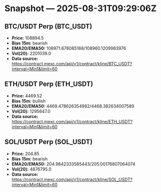 # Snapshot — 2025-08-31T09:29:06Z

## BTC/USDT Perp (BTC_USDT)
- **Price:** 108894.5
- **Bias 15m:** bearish
- **EMA20/EMA50:** 108971.678085168/108960.1209983976
- **Vol(20):** 2201039.0
- **Data source:** https://contract.mexc.com/api/v1/contract/kline/BTC_USDT?interval=Min1&limit=60

## ETH/USDT Perp (ETH_USDT)
- **Price:** 4469.52
- **Bias 15m:** bullish
- **EMA20/EMA50:** 4469.478626354982/4468.382634007589
- **Vol(20):** 1295647.0
- **Data source:** https://contract.mexc.com/api/v1/contract/kline/ETH_USDT?interval=Min1&limit=60

## SOL/USDT Perp (SOL_USDT)
- **Price:** 204.85
- **Bias 15m:** bearish
- **EMA20/EMA50:** 204.9842333585443/205.00176807064074
- **Vol(20):** 4876795.0
- **Data source:** https://contract.mexc.com/api/v1/contract/kline/SOL_USDT?interval=Min1&limit=60
